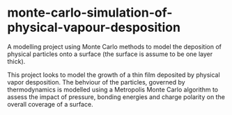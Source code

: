 # monte-carlo-simulation-of-physical-vapour-desposition
A modelling project using Monte Carlo methods to model the deposition of physical particles onto a surface (the surface is assume to be one layer thick).

This project looks to model the growth of a thin film deposited by physical vapor desposition. The behviour of the particles, governed by thermodynamics is modelled using a Metropolis Monte Carlo algorithm to assess the impact of pressure, bonding energies and charge polarity on the overall coverage of a surface.
